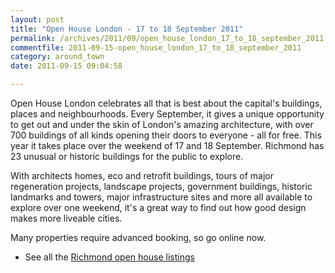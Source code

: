 ```yaml
---
layout: post
title: "Open House London - 17 to 18 September 2011"
permalink: /archives/2011/09/open_house_london_17_to_18_september_2011.html
commentfile: 2011-09-15-open_house_london_17_to_18_september_2011
category: around_town
date: 2011-09-15 09:04:58

---
```


Open House London celebrates all that is best about the capital's buildings, places and neighbourhoods. Every September, it gives a unique opportunity to get out and under the skin of London's amazing architecture, with over 700 buildings of all kinds opening their doors to everyone - all for free. This year it takes place over the weekend of 17 and 18 September. Richmond has 23 unusual or historic buildings for the public to explore.

With architects homes, eco and retrofit buildings, tours of major regeneration projects, landscape projects, government buildings, historic landmarks and towers, major infrastructure sites and more all available to explore over one weekend, it's a great way to find out how good design makes more liveable cities.

Many properties require advanced booking, so go online now.

-   See all the [Richmond open house listings](https://stmargarets.london/l/zUCIZ)
